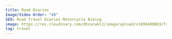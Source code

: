 ```yaml
---
title: Road Diaries
Image/Video Order: "49"
SEO: Road Travel Diaries Motorcycle Biking
image: https://res.cloudinary.com/dhzucwklz/image/upload/v1698490803/Travel/_SBS0566_zuq8rq.jpg
tag: travel
---
```

